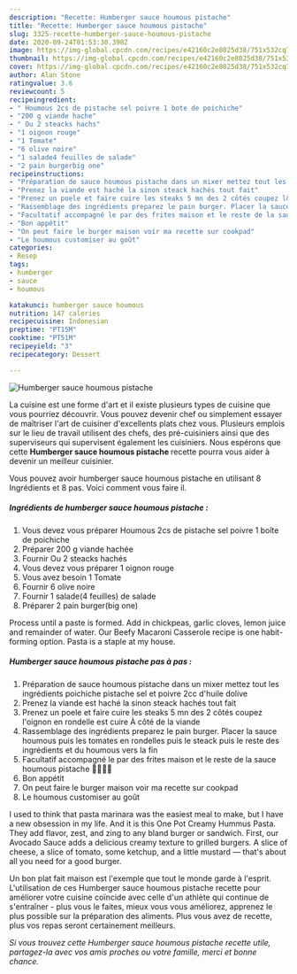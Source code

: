 ```yaml
---
description: "Recette: Humberger sauce houmous pistache"
title: "Recette: Humberger sauce houmous pistache"
slug: 3325-recette-humberger-sauce-houmous-pistache
date: 2020-09-24T01:53:30.390Z
image: https://img-global.cpcdn.com/recipes/e42160c2e8025d38/751x532cq70/humberger-sauce-houmous-pistache-photo-principale-de-la-recette.jpg
thumbnail: https://img-global.cpcdn.com/recipes/e42160c2e8025d38/751x532cq70/humberger-sauce-houmous-pistache-photo-principale-de-la-recette.jpg
cover: https://img-global.cpcdn.com/recipes/e42160c2e8025d38/751x532cq70/humberger-sauce-houmous-pistache-photo-principale-de-la-recette.jpg
author: Alan Stone
ratingvalue: 3.6
reviewcount: 5
recipeingredient:
- " Houmous 2cs de pistache sel poivre 1 bote de poichiche"
- "200 g viande hache"
- " Ou 2 steacks hachs"
- "1 oignon rouge"
- "1 Tomate"
- "6 olive noire"
- "1 salade4 feuilles de salade"
- "2 pain burgerbig one"
recipeinstructions:
- "Préparation de sauce houmous pistache dans un mixer mettez tout les ingrédients poichiche pistache sel et poivre 2cc d&#39;huile dolive"
- "Prenez la viande est haché la sinon steack hachés tout fait"
- "Prenez un poele et faire cuire les steaks 5 mn des 2 côtés coupez l&#39;oignon en rondelle est cuire À côté de la viande"
- "Rassemblage des ingrédients preparez le pain burger. Placer la sauce houmous puis les tomates en rondelles puis le steack puis le reste des ingrédients et du houmous vers la fin"
- "Facultatif accompagné le par des frites maison et le reste de la sauce houmous pistache 💃😋😋😋"
- "Bon appétit"
- "On peut faire le burger maison voir ma recette sur cookpad"
- "Le houmous customiser au goût"
categories:
- Resep
tags:
- humberger
- sauce
- houmous

katakunci: humberger sauce houmous 
nutrition: 147 calories
recipecuisine: Indonesian
preptime: "PT15M"
cooktime: "PT51M"
recipeyield: "3"
recipecategory: Dessert

---
```



![Humberger sauce houmous pistache](https://img-global.cpcdn.com/recipes/e42160c2e8025d38/751x532cq70/humberger-sauce-houmous-pistache-photo-principale-de-la-recette.jpg)

La cuisine est une forme d'art et il existe plusieurs types de cuisine que vous pourriez découvrir. Vous pouvez devenir chef ou simplement essayer de maîtriser l'art de cuisiner d'excellents plats chez vous. Plusieurs emplois sur le lieu de travail utilisent des chefs, des pré-cuisiniers ainsi que des superviseurs qui supervisent également les cuisiniers. Nous espérons que cette <strong> Humberger sauce houmous pistache </strong> recette pourra vous aider à devenir un meilleur cuisinier.

<!--inarticleads1-->

Vous pouvez avoir humberger sauce houmous pistache en utilisant 8 Ingrédients et 8 pas. Voici comment vous faire il.

##### Ingrédients de humberger sauce houmous pistache :

1. Vous devez vous préparer  Houmous 2cs de pistache sel poivre 1 boîte de poichiche
1. Préparer 200 g viande hachée
1. Fournir  Ou 2 steacks hachés
1. Vous devez vous préparer 1 oignon rouge
1. Vous avez besoin 1 Tomate
1. Fournir 6 olive noire
1. Fournir 1 salade(4 feuilles) de salade
1. Préparer 2 pain burger(big one)


Process until a paste is formed. Add in chickpeas, garlic cloves, lemon juice and remainder of water. Our Beefy Macaroni Casserole recipe is one habit-forming option. Pasta is a staple at my house. 

<!--inarticleads2-->

##### Humberger sauce houmous pistache pas à pas :

1. Préparation de sauce houmous pistache dans un mixer mettez tout les ingrédients poichiche pistache sel et poivre 2cc d&#39;huile dolive
1. Prenez la viande est haché la sinon steack hachés tout fait
1. Prenez un poele et faire cuire les steaks 5 mn des 2 côtés coupez l&#39;oignon en rondelle est cuire À côté de la viande
1. Rassemblage des ingrédients preparez le pain burger. Placer la sauce houmous puis les tomates en rondelles puis le steack puis le reste des ingrédients et du houmous vers la fin
1. Facultatif accompagné le par des frites maison et le reste de la sauce houmous pistache 💃😋😋😋
1. Bon appétit
1. On peut faire le burger maison voir ma recette sur cookpad
1. Le houmous customiser au goût


I used to think that pasta marinara was the easiest meal to make, but I have a new obsession in my life. And it is this One Pot Creamy Hummus Pasta. They add flavor, zest, and zing to any bland burger or sandwich. First, our Avocado Sauce adds a delicious creamy texture to grilled burgers. A slice of cheese, a slice of tomato, some ketchup, and a little mustard — that&#39;s about all you need for a good burger. 

<!--inarticleads1-->

<p>
Un bon plat fait maison est l'exemple que tout le monde garde à l'esprit. L'utilisation de ces Humberger sauce houmous pistache recette pour améliorer votre cuisine coïncide avec celle d'un athlète qui continue de s'entraîner - plus vous le faites, mieux vous vous améliorez, apprenez le plus possible sur la préparation des aliments. Plus vous avez de recette, plus vos repas seront certainement meilleurs.
</p>

<p>
<i>Si vous trouvez cette Humberger sauce houmous pistache recette utile, partagez-la avec vos amis proches ou votre famille, merci et bonne chance.</i>
</p>
